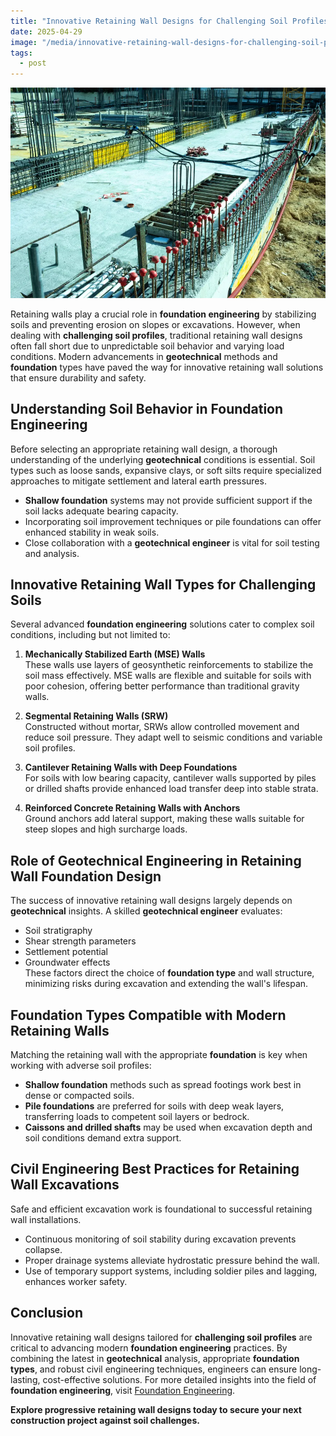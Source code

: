 ```yaml
---
title: "Innovative Retaining Wall Designs for Challenging Soil Profiles"
date: 2025-04-29
image: "/media/innovative-retaining-wall-designs-for-challenging-soil-profiles.webp"
tags:
  - post
---
```


![Innovative Retaining Wall Designs for Challenging Soil Profiles](/media/innovative-retaining-wall-designs-for-challenging-soil-profiles.webp)

Retaining walls play a crucial role in **foundation engineering** by stabilizing soils and preventing erosion on slopes or excavations. However, when dealing with **challenging soil profiles**, traditional retaining wall designs often fall short due to unpredictable soil behavior and varying load conditions. Modern advancements in **geotechnical** methods and **foundation** types have paved the way for innovative retaining wall solutions that ensure durability and safety.

## Understanding Soil Behavior in Foundation Engineering

Before selecting an appropriate retaining wall design, a thorough understanding of the underlying **geotechnical** conditions is essential. Soil types such as loose sands, expansive clays, or soft silts require specialized approaches to mitigate settlement and lateral earth pressures.

- **Shallow foundation** systems may not provide sufficient support if the soil lacks adequate bearing capacity.
- Incorporating soil improvement techniques or pile foundations can offer enhanced stability in weak soils.
- Close collaboration with a **geotechnical engineer** is vital for soil testing and analysis.

## Innovative Retaining Wall Types for Challenging Soils

Several advanced **foundation engineering** solutions cater to complex soil conditions, including but not limited to:

1. **Mechanically Stabilized Earth (MSE) Walls**  
   These walls use layers of geosynthetic reinforcements to stabilize the soil mass effectively. MSE walls are flexible and suitable for soils with poor cohesion, offering better performance than traditional gravity walls.

2. **Segmental Retaining Walls (SRW)**  
   Constructed without mortar, SRWs allow controlled movement and reduce soil pressure. They adapt well to seismic conditions and variable soil profiles.

3. **Cantilever Retaining Walls with Deep Foundations**  
   For soils with low bearing capacity, cantilever walls supported by piles or drilled shafts provide enhanced load transfer deep into stable strata.

4. **Reinforced Concrete Retaining Walls with Anchors**  
   Ground anchors add lateral support, making these walls suitable for steep slopes and high surcharge loads.

## Role of Geotechnical Engineering in Retaining Wall Foundation Design

The success of innovative retaining wall designs largely depends on **geotechnical** insights. A skilled **geotechnical engineer** evaluates:

- Soil stratigraphy
- Shear strength parameters
- Settlement potential
- Groundwater effects  
These factors direct the choice of **foundation type** and wall structure, minimizing risks during excavation and extending the wall's lifespan.

## Foundation Types Compatible with Modern Retaining Walls

Matching the retaining wall with the appropriate **foundation** is key when working with adverse soil profiles:

- **Shallow foundation** methods such as spread footings work best in dense or compacted soils.
- **Pile foundations** are preferred for soils with deep weak layers, transferring loads to competent soil layers or bedrock.
- **Caissons and drilled shafts** may be used when excavation depth and soil conditions demand extra support.

## Civil Engineering Best Practices for Retaining Wall Excavations

Safe and efficient excavation work is foundational to successful retaining wall installations.

- Continuous monitoring of soil stability during excavation prevents collapse.
- Proper drainage systems alleviate hydrostatic pressure behind the wall.
- Use of temporary support systems, including soldier piles and lagging, enhances worker safety.

## Conclusion

Innovative retaining wall designs tailored for **challenging soil profiles** are critical to advancing modern **foundation engineering** practices. By combining the latest in **geotechnical** analysis, appropriate **foundation types**, and robust civil engineering techniques, engineers can ensure long-lasting, cost-effective solutions. For more detailed insights into the field of **foundation engineering**, visit [Foundation Engineering](https://newspeak.today/posts/foundation-engineering).

**Explore progressive retaining wall designs today to secure your next construction project against soil challenges.**
